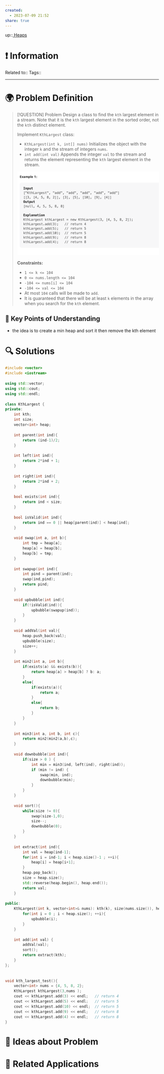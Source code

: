 ```yaml
---
created:
  - 2023-07-09 21:52
share: true
---
```


up::[ Heaps](NeetCode%20Index.md#^c810f8)

# ❗ Information
Related to:: 
Tags:: 

___
# 🌍 Problem Definition

> [!QUESTION] Problem
> Design a class to find the `kth` largest element in a stream. Note that it is the `kth` largest element in the sorted order, not the `kth` distinct element.
> 
> Implement `KthLargest` class:
> 
> - `KthLargest(int k, int[] nums)` Initializes the object with the integer `k` and the stream of integers `nums`.
> - `int add(int val)` Appends the integer `val` to the stream and returns the element representing the `kth` largest element in the stream.
> 
> ![Pasted image 20230709215339.png](./40-referenceVAULTS/Resource%20Library/Images/Pasted%20image%2020230709215339.png)
> 
> **Constraints:**
> 
> - `1 <= k <= 104`
> - `0 <= nums.length <= 104`
> - `-104 <= nums[i] <= 104`
> - `-104 <= val <= 104`
> - At most `104` calls will be made to `add`.
> - It is guaranteed that there will be at least `k` elements in the array when you search for the `kth` element.


## 🔑 **Key Points of Understanding**
- the idea is to create a min heap and sort it then remove the kth element


# 🔍 Solutions

```C++
#include <vector>  
#include <iostream>  
  
using std::vector;  
using std::cout;  
using std::endl;  
  
class KthLargest {  
private:  
    int kth;  
    int size;  
    vector<int> heap;  
  
    int parent(int ind){  
        return (ind-1)/2;  
    }  
  
    int left(int ind){  
        return 2*ind + 1;  
    }  
  
    int right(int ind){  
        return 2*ind + 2;  
    }  
  
    bool exists(int ind){  
        return ind < size;  
    }  
  
    bool isValid(int ind){  
        return ind == 0 || heap[parent(ind)] < heap[ind];  
    }  
  
    void swap(int a, int b){  
        int tmp = heap[a];  
        heap[a] = heap[b];  
        heap[b] = tmp;  
    }  
  
    int swapup(int ind){  
        int pind = parent(ind);  
        swap(ind,pind);  
        return pind;  
    }  
  
    void upbubble(int ind){  
        if(!isValid(ind)){  
            upbubble(swapup(ind));  
        }  
    }  
  
    void addVal(int val){  
        heap.push_back(val);  
        upbubble(size);  
        size++;  
    }  
  
    int min2(int a, int b){  
        if(exists(a) && exists(b)){  
            return heap[a] > heap[b] ? b: a;  
        }  
        else{  
            if(exists(a)){  
                return a;  
            }  
            else{  
                return b;  
            }  
        }  
    }  
  
    int min3(int a, int b, int c){  
        return min2(min2(a,b),c);  
    }  
  
    void downbubble(int ind){  
        if(size > 0 ) {  
            int min = min3(ind, left(ind), right(ind));  
            if (min != ind) {  
                swap(min, ind);  
                downbubble(min);  
            }  
        }  
    }  
  
    void sort(){  
        while(size != 0){  
            swap(size-1,0);  
            size--;  
            downbubble(0);  
        }  
    }  
  
    int extract(int ind){  
        int val = heap[ind-1];  
        for(int i = ind-1; i < heap.size()-1 ; ++i){  
            heap[i] = heap[i+1];  
        }  
        heap.pop_back();  
        size = heap.size();  
        std::reverse(heap.begin(), heap.end());  
        return val;  
    }  
  
public:  
    KthLargest(int k, vector<int>& nums): kth(k), size(nums.size()), heap(nums) {  
        for(int i = 0 ; i < heap.size(); ++i){  
            upbubble(i);  
        }  
    }  
  
    int add(int val) {  
        addVal(val);  
        sort();  
        return extract(kth);  
    }  
};  
  
  
void kth_largest_test(){  
    vector<int> nums = {4, 5, 8, 2};  
    KthLargest kthLargest(3,nums );  
    cout << kthLargest.add(3) << endl;   // return 4  
    cout << kthLargest.add(5) << endl;   // return 5  
    cout << kthLargest.add(10) << endl;  // return 5  
    cout << kthLargest.add(9) << endl;   // return 8  
    cout << kthLargest.add(4) << endl;   // return 8  
}
```

# 🧠 Ideas about Problem

# 🔗 Related Applications


